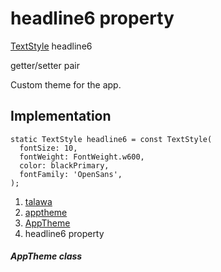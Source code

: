 
<div>

# headline6 property

</div>


[TextStyle](https://api.flutter.dev/flutter/painting/TextStyle-class.html)
headline6


getter/setter pair




Custom theme for the app.



## Implementation

``` language-dart
static TextStyle headline6 = const TextStyle(
  fontSize: 10,
  fontWeight: FontWeight.w600,
  color: blackPrimary,
  fontFamily: 'OpenSans',
);
```







1.  [talawa](../../index.md)
2.  [apptheme](../../apptheme/)
3.  [AppTheme](../../apptheme/AppTheme-class.md)
4.  headline6 property

##### AppTheme class








